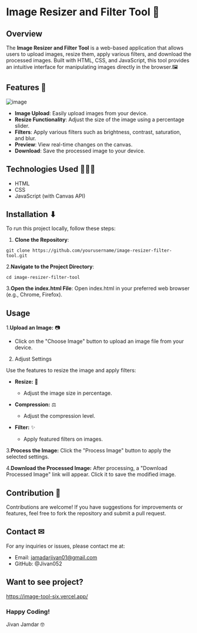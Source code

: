# Image Resizer and Filter Tool 🌄

## Overview

The **Image Resizer and Filter Tool** is a web-based application that allows users to upload images, resize them, apply various filters, and download the processed images. Built with HTML, CSS, and JavaScript, this tool provides an intuitive interface for manipulating images directly in the browser.🖼️

## Features 🩵
![image](https://github.com/user-attachments/assets/8f491216-96bf-475d-a7d2-4b1955db4534)

- **Image Upload**: Easily upload images from your device.
- **Resize Functionality**: Adjust the size of the image using a percentage slider.
- **Filters**: Apply various filters such as brightness, contrast, saturation, and blur.
- **Preview**: View real-time changes on the canvas.
- **Download**: Save the processed image to your device.

## Technologies Used 👨🏻‍💻

- HTML
- CSS
- JavaScript (with Canvas API)

## Installation ⬇

To run this project locally, follow these steps:

1. **Clone the Repository**:
```
git clone https://github.com/yourusername/image-resizer-filter-tool.git
```
2.**Navigate to the Project Directory**:
   ```
cd image-resizer-filter-tool
   ```
3.**Open the index.html File**:
Open index.html in your preferred web browser (e.g., Chrome, Firefox).

## Usage
1.**Upload an Image:** 📷
- Click on the "Choose Image" button to upload an image file from your device.

2. Adjust Settings

Use the features to resize the image and apply filters:

- **Resize:** 🔄
  - Adjust the image size in percentage.
  
- **Compression:** ⚖️
  - Adjust the compression level.
  
- **Filter:** ✨
  - Apply featured filters on images.


3.**Process the Image:**
Click the "Process Image" button to apply the selected settings.

4.**Download the Processed Image:**
After processing, a "Download Processed Image" link will appear. Click it to save the modified image.

## Contribution 🤝
Contributions are welcome! If you have suggestions for improvements or features, feel free to fork the repository and submit a pull request.

## Contact ✉
For any inquiries or issues, please contact me at:

- Email: jamadarjivan01@gmail.com
- GitHub: @Jivan052

## Want to see project? 
https://image-tool-six.vercel.app/



### Happy Coding!
Jivan Jamdar 🤓



